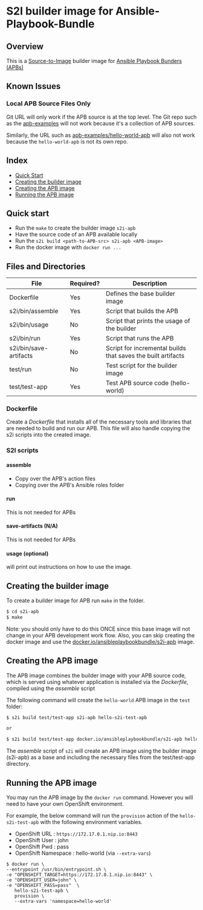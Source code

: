 
# S2I builder image for Ansible-Playbook-Bundle

## Overview
This is a [Source-to-Image](https://docs.openshift.org/latest/architecture/core_concepts/builds_and_image_streams.html#source-build)
builder image for [Ansible Playbook Bunders (APBs)](https://github.com/fusor/ansible-playbook-bundle)

## Known Issues

### Local APB Source Files Only
Git URL will only work if the APB source is at the top level.  The Git repo such as the  [apb-examples](https://github.com/fusor/apb-examples) will not work because it's a collection of APB sources.

Similarly, the URL such as [apb-examples/hello-world-apb](https://github.com/fusor/apb-examples/tree/master/hello-world-apb)
will also not work because the `hello-world-apb` is not its own repo.

## Index
  * [Quick Start](#quick-start)
  * [Creating the builder image](#creating-the-builder-image)
  * [Creating the APB image](#creating-the-apb-image)
  * [Running the APB image](#running-the-apb-image)

## Quick start
  * Run the `make` to create the builder image `s2i-apb`
  * Have the source code of an APB available locally
  * Run the `s2i build <path-to-APB-src> s2i-apb <APB-image>`
  * Run the docker image with `docker run ...`

## Files and Directories  
| File                   | Required? | Description                                                  |
|------------------------|-----------|--------------------------------------------------------------|
| Dockerfile             | Yes       | Defines the base builder image                               |
| s2i/bin/assemble       | Yes       | Script that builds the APB                           |
| s2i/bin/usage          | No        | Script that prints the usage of the builder                  |
| s2i/bin/run            | Yes       | Script that runs the APB                             |
| s2i/bin/save-artifacts | No        | Script for incremental builds that saves the built artifacts |
| test/run               | No        | Test script for the builder image                            |
| test/test-app          | Yes       | Test APB source code  (hello-world)                               |

### Dockerfile
Create a *Dockerfile* that installs all of the necessary tools and libraries that are needed to build and run our APB.  This file will also handle copying the s2i scripts into the created image.

### S2I scripts
#### assemble
- Copy over the APB's action files
- Copying over the APB's Ansible roles folder

#### run
This is not needed for APBs

#### save-artifacts (N/A)
This is not needed for APBs

#### usage (optional)
will print out instructions on how to use the image.

## Creating the builder image
To create a builder image for APB run `make` in the folder.
```bash
$ cd s2i-apb
$ make
```
Note: you should only have to do this ONCE since this base image will not change in your APB development work flow.  Also, you can skip creating the docker image and use the [docker.io/ansibleplaybookbundle/s2i-apb](https://hub.docker.com/r/ansibleplaybookbundle/s2i-apb/) image.

## Creating the APB image

The APB image combines the builder image with your APB source code, which is served using whatever application is installed via the *Dockerfile*, compiled using the *assemble* script

The following command will create the `hello-world` APB image in the `test` folder:
```bash
$ s2i build test/test-app s2i-apb hello-s2i-test-apb

or

$ s2i build test/test-app docker.io/ansibleplaybookbundle/s2i-apb hello-s2i-test-apb
```

The *assemble* script of `s2i` will create an APB image using the builder image (s2i-apb) as a base and including the necessary files from the test/test-app directory.

## Running the APB image
You may run the APB image by the `docker run` command.  However you will need to have your own OpenShift environment.

For example, the below command will run the `provision` action of the `hello-s2i-test-apb` with the following environment variables.
  * OpenShift URL       : `https://172.17.0.1.nip.io:8443`
  * OpenShift User      : john
  * OpenShift Pwd       : pass
  * OpenShift Namespace : hello-world (via `--extra-vars`)

```
$ docker run \
--entrypoint /usr/bin/entrypoint.sh \
-e "OPENSHIFT_TARGET=https://172.17.0.1.nip.io:8443" \
-e "OPENSHIFT_USER=john" \
-e "OPENSHIFT_PASS=pass"  \
   hello-s2i-test-apb \
   provision \
   --extra-vars 'namespace=hello-world'
```
